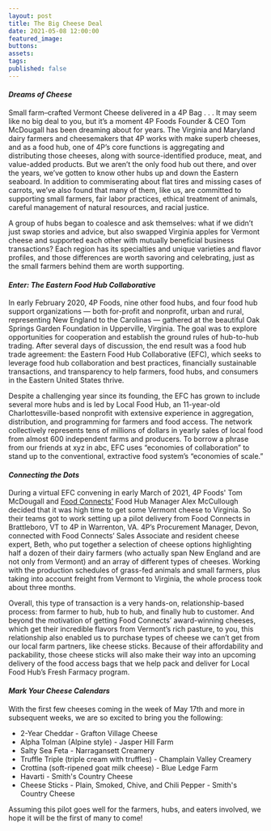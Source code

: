 ```yaml
---
layout: post
title: The Big Cheese Deal
date: 2021-05-08 12:00:00
featured_image:
buttons:
assets:
tags:
published: false
---
```

<div class="editable"><h4><strong><em>Dreams of Cheese</em></strong></h4><p>Small farm&ndash;crafted Vermont Cheese delivered in a 4P Bag . . . It may seem like no big deal to you, but it&rsquo;s a moment 4P Foods Founder &amp; CEO Tom McDougall has been dreaming about for years. The Virginia and Maryland dairy farmers and cheesemakers that 4P works with make superb cheeses, and as a food hub, one of 4P&rsquo;s core functions is aggregating and distributing those cheeses, along with source-identified produce, meat, and value-added products. But we aren&rsquo;t the only food hub out there, and over the years, we&rsquo;ve gotten to know other hubs up and down the Eastern seaboard. In addition to commiserating about flat tires and missing cases of carrots, we&rsquo;ve also found that many of them, like us, are committed to supporting small farmers, fair labor practices, ethical treatment of animals, careful management of natural resources, and racial justice.&nbsp;</p><p>A group of hubs began to coalesce and ask themselves: what if we didn&rsquo;t just swap stories and advice, but also swapped Virginia apples for Vermont cheese and supported each other with mutually beneficial business transactions? Each region has its specialties and unique varieties and flavor profiles, and those differences are worth savoring and celebrating, just as the small farmers behind them are worth supporting.</p><h4><strong><em>Enter: The Eastern Food Hub Collaborative</em></strong></h4><p>In early February 2020, 4P Foods, nine other food hubs, and four food hub support organizations &mdash; both for-profit and nonprofit, urban and rural, representing New England to the Carolinas &mdash; gathered at the beautiful Oak Springs Garden Foundation in Upperville, Virginia. The goal was to explore opportunities for cooperation and establish the ground rules of hub-to-hub trading. After several days of discussion, the end result was a food hub trade agreement: the Eastern Food Hub Collaborative (EFC), which seeks to leverage food hub collaboration and best practices, financially sustainable transactions, and transparency to help farmers, food hubs, and consumers in the Eastern United States thrive.&nbsp;</p><p>Despite a challenging year since its founding, the EFC has grown to include several more hubs and is led by Local Food Hub, an 11-year-old Charlottesville-based nonprofit with extensive experience in aggregation, distribution, and programming for farmers and food access. The network collectively represents tens of millions of dollars in yearly sales of local food from almost 600 independent farms and producers. To borrow a phrase from our friends at xyz in abc, EFC uses &ldquo;economies of collaboration&rdquo; to stand up to the conventional, extractive food system&rsquo;s &ldquo;economies of scale.&rdquo;</p><h4><strong><em>Connecting the Dots</em></strong></h4><p>During a virtual EFC convening in early March of 2021, 4P Foods' Tom McDougall and <a href="https://www.foodconnects.org/">Food Connects'</a> Food Hub Manager Alex McCullough decided that it was high time to get some Vermont cheese to Virginia. So their teams got to work setting up a pilot delivery from Food Connects in Brattleboro, VT to 4P in Warrenton, VA. 4P&rsquo;s Procurement Manager, Devon, connected with Food Connects&rsquo; Sales Associate and resident cheese expert, Beth, who put together a selection of cheese options highlighting half a dozen of their dairy farmers (who actually span New England and are not only from Vermont) and an array of different types of cheeses. Working with the production schedules of grass-fed animals and small farmers, plus taking into account freight from Vermont to Virginia, the whole process took about three months.&nbsp;</p><p>Overall, this type of transaction is a very hands-on, relationship-based process: from farmer to hub, hub to hub, and finally hub to customer. And beyond the motivation of getting Food Connects&rsquo; award-winning cheeses, which get their incredible flavors from Vermont&rsquo;s rich pasture, to you, this relationship also enabled us to purchase types of cheese we can&rsquo;t get from our local farm partners, like cheese sticks. Because of their affordability and packability, those cheese sticks will also make their way into an upcoming delivery of the food access bags that we help pack and deliver for Local Food Hub&rsquo;s Fresh Farmacy program.</p><h4><strong><em>Mark Your Cheese Calendars</em></strong></h4><p>With the first few cheeses coming in the week of May 17th and more in subsequent weeks, we are so excited to bring you the following:</p><ul><li>2-Year Cheddar - Grafton Village Cheese</li><li>Alpha Tolman (Alpine style) - Jasper Hill Farm</li><li>Salty Sea Feta - Narragansett Creamery</li><li>Truffle Triple (triple cream with truffles) - Champlain Valley Creamery</li><li>Crottina (soft-ripened goat milk cheese) - Blue Ledge Farm</li><li>Havarti - Smith's Country Cheese</li><li>Cheese Sticks - Plain, Smoked, Chive, and Chili Pepper - Smith's Country Cheese</li></ul><p>Assuming this pilot goes well for the farmers, hubs, and eaters involved, we hope it will be the first of many to come!</p></div>
